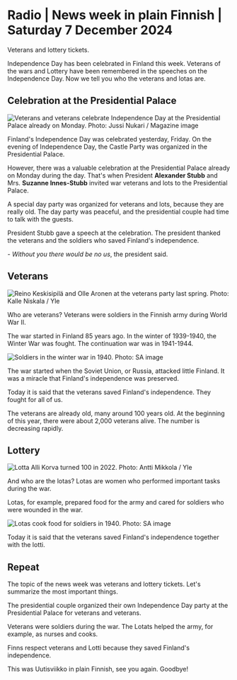 # Radio \| News week in plain Finnish \| Saturday 7 December 2024

Veterans and lottery tickets.

Independence Day has been celebrated in Finland this week. Veterans of the wars and Lottery have been remembered in the speeches on the Independence Day. Now we tell you who the veterans and lotas are.

## Celebration at the Presidential Palace

![Veterans and veterans celebrate Independence Day at the Presidential Palace already on Monday. Photo: Jussi Nukari / Magazine image](https://images.cdn.yle.fi/image/upload/c_crop,h_2880,w_5120,x_0,y_218/ar_1.7777777777777777,c_fill,g_faces,h_431,w_767/dpr_1.0/q_auto:eco/f_auto/fl_lossy/v1733154059/39-1389383674db3e1b06b2)

Finland's Independence Day was celebrated yesterday, Friday. On the evening of Independence Day, the Castle Party was organized in the Presidential Palace.

However, there was a valuable celebration at the Presidential Palace already on Monday during the day. That's when President **Alexander Stubb** and Mrs. **Suzanne Innes-Stubb** invited war veterans and lots to the Presidential Palace.

A special day party was organized for veterans and lots, because they are really old. The day party was peaceful, and the presidential couple had time to talk with the guests.

President Stubb gave a speech at the celebration. The president thanked the veterans and the soldiers who saved Finland's independence.

*- Without you there would be no us*, the president said.

## Veterans

![Reino Keskisipilä and Olle Aronen at the veterans party last spring. Photo: Kalle Niskala / Yle](https://images.cdn.yle.fi/image/upload/c_crop,h_695,w_1237,x_0,y_0/ar_1.7777777777777777,c_fill,g_faces,h_431,w_767/dpr_1.0/q_auto:eco/f_auto/fl_lossy/v1713948277/39-12751996628c555da7b0)

Who are veterans? Veterans were soldiers in the Finnish army during World War II.

The war started in Finland 85 years ago. In the winter of 1939-1940, the Winter War was fought. The continuation war was in 1941-1944.

![Soldiers in the winter war in 1940. Photo: SA image](https://images.cdn.yle.fi/image/upload/c_crop,h_1697,w_3017,x_0,y_104/ar_1.7777777777777777,c_fill,g_faces,h_431,w_767/dpr_1.0/q_auto:eco/f_auto/fl_lossy/v1724056865/39-6311635e1ec92b69eb8)

The war started when the Soviet Union, or Russia, attacked little Finland. It was a miracle that Finland's independence was preserved.

Today it is said that the veterans saved Finland's independence. They fought for all of us.

The veterans are already old, many around 100 years old. At the beginning of this year, there were about 2,000 veterans alive. The number is decreasing rapidly.

## Lottery

![Lotta Alli Korva turned 100 in 2022. Photo: Antti Mikkola / Yle](https://images.cdn.yle.fi/image/upload/c_crop,h_3072,w_5460,x_0,y_0/ar_1.7777777777777777,c_fill,g_faces,h_431,w_767/dpr_1.0/q_auto:eco/f_auto/fl_lossy/v1670230983/39-1043852638db0fb3eb44)

And who are the lotas? Lotas are women who performed important tasks during the war.

Lotas, for example, prepared food for the army and cared for soldiers who were wounded in the war.

![Lotas cook food for soldiers in 1940. Photo: SA image](https://images.cdn.yle.fi/image/upload/c_crop,h_2940,w_5228,x_0,y_185/ar_1.7777777777777777,c_fill,g_faces,h_431,w_767/dpr_1.0/q_auto:eco/f_auto/fl_lossy/v1669902037/39-10423396388add9f1cda)

Today it is said that the veterans saved Finland's independence together with the lotti.

## Repeat

The topic of the news week was veterans and lottery tickets. Let's summarize the most important things.

The presidential couple organized their own Independence Day party at the Presidential Palace for veterans and veterans.

Veterans were soldiers during the war. The Lotats helped the army, for example, as nurses and cooks.

Finns respect veterans and Lotti because they saved Finland's independence.

This was Uutisviikko in plain Finnish, see you again. Goodbye!
